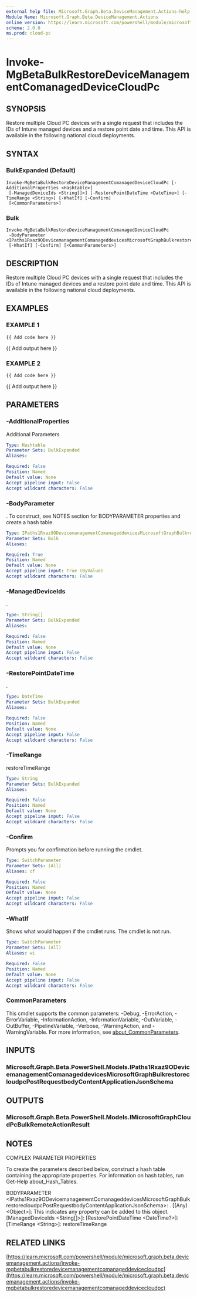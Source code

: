 ```yaml
---
external help file: Microsoft.Graph.Beta.DeviceManagement.Actions-help.xml
Module Name: Microsoft.Graph.Beta.DeviceManagement.Actions
online version: https://learn.microsoft.com/powershell/module/microsoft.graph.beta.devicemanagement.actions/invoke-mgbetabulkrestoredevicemanagementcomanageddevicecloudpc
schema: 2.0.0
ms.prod: cloud-pc
---
```


# Invoke-MgBetaBulkRestoreDeviceManagementComanagedDeviceCloudPc

## SYNOPSIS
Restore multiple Cloud PC devices with a single request that includes the IDs of Intune managed devices and a restore point date and time.
This API is available in the following national cloud deployments.

## SYNTAX

### BulkExpanded (Default)
```
Invoke-MgBetaBulkRestoreDeviceManagementComanagedDeviceCloudPc [-AdditionalProperties <Hashtable>]
 [-ManagedDeviceIds <String[]>] [-RestorePointDateTime <DateTime>] [-TimeRange <String>] [-WhatIf] [-Confirm]
 [<CommonParameters>]
```

### Bulk
```
Invoke-MgBetaBulkRestoreDeviceManagementComanagedDeviceCloudPc
 -BodyParameter <IPaths1Rxaz9ODevicemanagementComanageddevicesMicrosoftGraphBulkrestorecloudpcPostRequestbodyContentApplicationJsonSchema>
 [-WhatIf] [-Confirm] [<CommonParameters>]
```

## DESCRIPTION
Restore multiple Cloud PC devices with a single request that includes the IDs of Intune managed devices and a restore point date and time.
This API is available in the following national cloud deployments.

## EXAMPLES

### EXAMPLE 1
```
{{ Add code here }}
```

{{ Add output here }}

### EXAMPLE 2
```
{{ Add code here }}
```

{{ Add output here }}

## PARAMETERS

### -AdditionalProperties
Additional Parameters

```yaml
Type: Hashtable
Parameter Sets: BulkExpanded
Aliases:

Required: False
Position: Named
Default value: None
Accept pipeline input: False
Accept wildcard characters: False
```

### -BodyParameter
.
To construct, see NOTES section for BODYPARAMETER properties and create a hash table.

```yaml
Type: IPaths1Rxaz9ODevicemanagementComanageddevicesMicrosoftGraphBulkrestorecloudpcPostRequestbodyContentApplicationJsonSchema
Parameter Sets: Bulk
Aliases:

Required: True
Position: Named
Default value: None
Accept pipeline input: True (ByValue)
Accept wildcard characters: False
```

### -ManagedDeviceIds
.

```yaml
Type: String[]
Parameter Sets: BulkExpanded
Aliases:

Required: False
Position: Named
Default value: None
Accept pipeline input: False
Accept wildcard characters: False
```

### -RestorePointDateTime
.

```yaml
Type: DateTime
Parameter Sets: BulkExpanded
Aliases:

Required: False
Position: Named
Default value: None
Accept pipeline input: False
Accept wildcard characters: False
```

### -TimeRange
restoreTimeRange

```yaml
Type: String
Parameter Sets: BulkExpanded
Aliases:

Required: False
Position: Named
Default value: None
Accept pipeline input: False
Accept wildcard characters: False
```

### -Confirm
Prompts you for confirmation before running the cmdlet.

```yaml
Type: SwitchParameter
Parameter Sets: (All)
Aliases: cf

Required: False
Position: Named
Default value: None
Accept pipeline input: False
Accept wildcard characters: False
```

### -WhatIf
Shows what would happen if the cmdlet runs.
The cmdlet is not run.

```yaml
Type: SwitchParameter
Parameter Sets: (All)
Aliases: wi

Required: False
Position: Named
Default value: None
Accept pipeline input: False
Accept wildcard characters: False
```

### CommonParameters
This cmdlet supports the common parameters: -Debug, -ErrorAction, -ErrorVariable, -InformationAction, -InformationVariable, -OutVariable, -OutBuffer, -PipelineVariable, -Verbose, -WarningAction, and -WarningVariable. For more information, see [about_CommonParameters](http://go.microsoft.com/fwlink/?LinkID=113216).

## INPUTS

### Microsoft.Graph.Beta.PowerShell.Models.IPaths1Rxaz9ODevicemanagementComanageddevicesMicrosoftGraphBulkrestorecloudpcPostRequestbodyContentApplicationJsonSchema
## OUTPUTS

### Microsoft.Graph.Beta.PowerShell.Models.IMicrosoftGraphCloudPcBulkRemoteActionResult
## NOTES
COMPLEX PARAMETER PROPERTIES

To create the parameters described below, construct a hash table containing the appropriate properties.
For information on hash tables, run Get-Help about_Hash_Tables.

BODYPARAMETER \<IPaths1Rxaz9ODevicemanagementComanageddevicesMicrosoftGraphBulkrestorecloudpcPostRequestbodyContentApplicationJsonSchema\>: .
  \[(Any) \<Object\>\]: This indicates any property can be added to this object.
  \[ManagedDeviceIds \<String\[\]\>\]: 
  \[RestorePointDateTime \<DateTime?\>\]: 
  \[TimeRange \<String\>\]: restoreTimeRange

## RELATED LINKS

[https://learn.microsoft.com/powershell/module/microsoft.graph.beta.devicemanagement.actions/invoke-mgbetabulkrestoredevicemanagementcomanageddevicecloudpc](https://learn.microsoft.com/powershell/module/microsoft.graph.beta.devicemanagement.actions/invoke-mgbetabulkrestoredevicemanagementcomanageddevicecloudpc)


